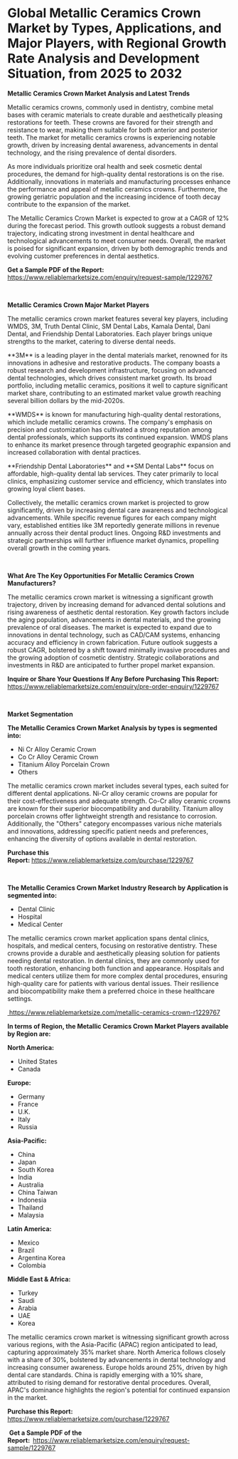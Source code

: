 <p><h1>Global Metallic Ceramics Crown Market by Types, Applications, and Major Players, with Regional Growth Rate Analysis and Development Situation, from 2025 to 2032</h1></p><p><strong>Metallic Ceramics Crown Market Analysis and Latest Trends</strong></p>
<p><p>Metallic ceramics crowns, commonly used in dentistry, combine metal bases with ceramic materials to create durable and aesthetically pleasing restorations for teeth. These crowns are favored for their strength and resistance to wear, making them suitable for both anterior and posterior teeth. The market for metallic ceramics crowns is experiencing notable growth, driven by increasing dental awareness, advancements in dental technology, and the rising prevalence of dental disorders.</p><p>As more individuals prioritize oral health and seek cosmetic dental procedures, the demand for high-quality dental restorations is on the rise. Additionally, innovations in materials and manufacturing processes enhance the performance and appeal of metallic ceramics crowns. Furthermore, the growing geriatric population and the increasing incidence of tooth decay contribute to the expansion of the market. </p><p>The Metallic Ceramics Crown Market is expected to grow at a CAGR of 12% during the forecast period. This growth outlook suggests a robust demand trajectory, indicating strong investment in dental healthcare and technological advancements to meet consumer needs. Overall, the market is poised for significant expansion, driven by both demographic trends and evolving customer preferences in dental aesthetics.</p></p>
<p><strong>Get a Sample PDF of the Report:&nbsp;</strong> <a href="https://www.reliablemarketsize.com/enquiry/request-sample/1229767?utm_campaign=2625&utm_medium=2&utm_source=Github&utm_content=ia&utm_term=14042025&utm_id=metallic-ceramics-crown">https://www.reliablemarketsize.com/enquiry/request-sample/1229767</a></p>
<p>&nbsp;</p>
<p><strong>Metallic Ceramics Crown Major Market Players</strong></p>
<p><p>The metallic ceramics crown market features several key players, including WMDS, 3M, Truth Dental Clinic, SM Dental Labs, Kamala Dental, Dani Dental, and Friendship Dental Laboratories. Each player brings unique strengths to the market, catering to diverse dental needs.</p><p>**3M** is a leading player in the dental materials market, renowned for its innovations in adhesive and restorative products. The company boasts a robust research and development infrastructure, focusing on advanced dental technologies, which drives consistent market growth. Its broad portfolio, including metallic ceramics, positions it well to capture significant market share, contributing to an estimated market value growth reaching several billion dollars by the mid-2020s.</p><p>**WMDS** is known for manufacturing high-quality dental restorations, which include metallic ceramics crowns. The company's emphasis on precision and customization has cultivated a strong reputation among dental professionals, which supports its continued expansion. WMDS plans to enhance its market presence through targeted geographic expansion and increased collaboration with dental practices.</p><p>**Friendship Dental Laboratories** and **SM Dental Labs** focus on affordable, high-quality dental lab services. They cater primarily to local clinics, emphasizing customer service and efficiency, which translates into growing loyal client bases. </p><p>Collectively, the metallic ceramics crown market is projected to grow significantly, driven by increasing dental care awareness and technological advancements. While specific revenue figures for each company might vary, established entities like 3M reportedly generate millions in revenue annually across their dental product lines. Ongoing R&D investments and strategic partnerships will further influence market dynamics, propelling overall growth in the coming years.</p></p>
<p>&nbsp;</p>
<p><strong>What Are The Key Opportunities For Metallic Ceramics Crown Manufacturers?</strong></p>
<p><p>The metallic ceramics crown market is witnessing a significant growth trajectory, driven by increasing demand for advanced dental solutions and rising awareness of aesthetic dental restoration. Key growth factors include the aging population, advancements in dental materials, and the growing prevalence of oral diseases. The market is expected to expand due to innovations in dental technology, such as CAD/CAM systems, enhancing accuracy and efficiency in crown fabrication. Future outlook suggests a robust CAGR, bolstered by a shift toward minimally invasive procedures and the growing adoption of cosmetic dentistry. Strategic collaborations and investments in R&D are anticipated to further propel market expansion.</p></p>
<p><strong>Inquire or Share Your Questions If Any Before Purchasing This Report:</strong> <a href="https://www.reliablemarketsize.com/enquiry/pre-order-enquiry/1229767?utm_campaign=2625&utm_medium=2&utm_source=Github&utm_content=ia&utm_term=14042025&utm_id=metallic-ceramics-crown">https://www.reliablemarketsize.com/enquiry/pre-order-enquiry/1229767</a></p>
<p>&nbsp;</p>
<p><strong>Market Segmentation</strong></p>
<p><strong>The Metallic Ceramics Crown Market Analysis by types is segmented into:</strong></p>
<p><ul><li>Ni Cr Alloy Ceramic Crown</li><li>Co Cr Alloy Ceramic Crown</li><li>Titanium Alloy Porcelain Crown</li><li>Others</li></ul></p>
<p><p>The metallic ceramics crown market includes several types, each suited for different dental applications. Ni-Cr alloy ceramic crowns are popular for their cost-effectiveness and adequate strength. Co-Cr alloy ceramic crowns are known for their superior biocompatibility and durability. Titanium alloy porcelain crowns offer lightweight strength and resistance to corrosion. Additionally, the "Others" category encompasses various niche materials and innovations, addressing specific patient needs and preferences, enhancing the diversity of options available in dental restoration.</p></p>
<p><strong>Purchase this Report:&nbsp;</strong><a href="https://www.reliablemarketsize.com/purchase/1229767?utm_campaign=2625&utm_medium=2&utm_source=Github&utm_content=ia&utm_term=14042025&utm_id=metallic-ceramics-crown">https://www.reliablemarketsize.com/purchase/1229767</a></p>
<p>&nbsp;</p>
<p><strong>The Metallic Ceramics Crown Market Industry Research by Application is segmented into:</strong></p>
<p><ul><li>Dental Clinic</li><li>Hospital</li><li>Medical Center</li></ul></p>
<p><p>The metallic ceramics crown market application spans dental clinics, hospitals, and medical centers, focusing on restorative dentistry. These crowns provide a durable and aesthetically pleasing solution for patients needing dental restoration. In dental clinics, they are commonly used for tooth restoration, enhancing both function and appearance. Hospitals and medical centers utilize them for more complex dental procedures, ensuring high-quality care for patients with various dental issues. Their resilience and biocompatibility make them a preferred choice in these healthcare settings.</p></p>
<p><a href="https://www.reliablemarketsize.com/metallic-ceramics-crown-r1229767?utm_campaign=2625&utm_medium=2&utm_source=Github&utm_content=ia&utm_term=14042025&utm_id=metallic-ceramics-crown">&nbsp;https://www.reliablemarketsize.com/metallic-ceramics-crown-r1229767</a></p>
<p><strong>In terms of Region, the Metallic Ceramics Crown Market Players available by Region are:</strong></p>
<p>
    <p> <strong> North America: </strong>
        <ul>
            <li>United States</li>
            <li>Canada</li>
        </ul>
        </p> 
    <p> <strong> Europe: </strong>
        <ul>
            <li>Germany</li>
            <li>France</li>
            <li>U.K.</li>
            <li>Italy</li>
            <li>Russia</li>
        </ul>
        </p> 
    <p> <strong> Asia-Pacific: </strong>
        <ul>
            <li>China</li>
            <li>Japan</li>
            <li>South Korea</li>
            <li>India</li>
            <li>Australia</li>
            <li>China Taiwan</li>
            <li>Indonesia</li>
            <li>Thailand</li>
            <li>Malaysia</li>
        </ul>
        </p> 
    <p> <strong> Latin America: </strong>
        <ul>
            <li>Mexico</li>
            <li>Brazil</li>
            <li>Argentina Korea</li>
            <li>Colombia</li>
        </ul>
        </p> 
    <p> <strong> Middle East & Africa: </strong>
        <ul>
            <li>Turkey</li>
            <li>Saudi</li>
            <li>Arabia</li>
            <li>UAE</li>
            <li>Korea</li>
        </ul>
    </p>
    </p>
<p><p>The metallic ceramics crown market is witnessing significant growth across various regions, with the Asia-Pacific (APAC) region anticipated to lead, capturing approximately 35% market share. North America follows closely with a share of 30%, bolstered by advancements in dental technology and increasing consumer awareness. Europe holds around 25%, driven by high dental care standards. China is rapidly emerging with a 10% share, attributed to rising demand for restorative dental procedures. Overall, APAC's dominance highlights the region's potential for continued expansion in the market.</p></p>
<p><strong>Purchase this Report: </strong><a href="https://www.reliablemarketsize.com/purchase/1229767?utm_campaign=2625&utm_medium=2&utm_source=Github&utm_content=ia&utm_term=14042025&utm_id=metallic-ceramics-crown">https://www.reliablemarketsize.com/purchase/1229767</a></p>
<p>&nbsp;<strong>Get a Sample PDF of the Report:&nbsp;&nbsp;</strong><a href="https://www.reliablemarketsize.com/enquiry/request-sample/1229767?utm_campaign=2625&utm_medium=2&utm_source=Github&utm_content=ia&utm_term=14042025&utm_id=metallic-ceramics-crown">https://www.reliablemarketsize.com/enquiry/request-sample/1229767</a></p>
<p><strong></strong></p>
<p><p></p><p></p><p></p></p>